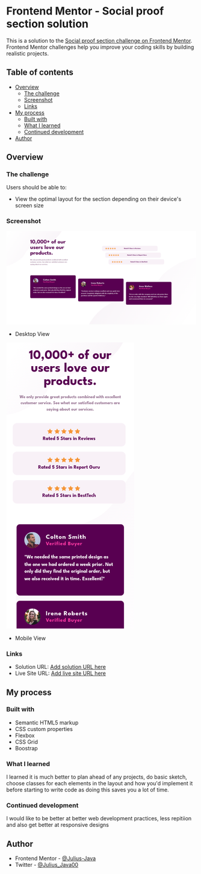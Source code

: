 # Frontend Mentor - Social proof section solution

This is a solution to the [Social proof section challenge on Frontend Mentor](https://www.frontendmentor.io/challenges/social-proof-section-6e0qTv_bA). Frontend Mentor challenges help you improve your coding skills by building realistic projects. 

## Table of contents

- [Overview](#overview)
  - [The challenge](#the-challenge)
  - [Screenshot](#screenshot)
  - [Links](#links)
- [My process](#my-process)
  - [Built with](#built-with)
  - [What I learned](#what-i-learned)
  - [Continued development](#continued-development)
- [Author](#author)

## Overview

### The challenge

Users should be able to:

- View the optimal layout for the section depending on their device's screen size

### Screenshot

![](./screenshot/socialProofDesktop.png)
- Desktop View

![](./screenshot/socialProofMobile.png)
- Mobile View

### Links

- Solution URL: [Add solution URL here](https://your-solution-url.com)
- Live Site URL: [Add live site URL here](https://your-live-site-url.com)

## My process

### Built with

- Semantic HTML5 markup
- CSS custom properties
- Flexbox
- CSS Grid
- Boostrap

### What I learned

I learned it is much better to plan ahead of any projects, do basic sketch, choose classes for each elements in the layout and how you'd implement it before starting to write code as doing this saves you a lot of time.


### Continued development

I would like to be better at better web development practices, less repitiion and also get better at responsive designs

## Author

- Frontend Mentor - [@Julius-Java](https://www.frontendmentor.io/profile/julius-java)
- Twitter - [@Julius_Java00](https://www.twitter.com/julius_java00)
